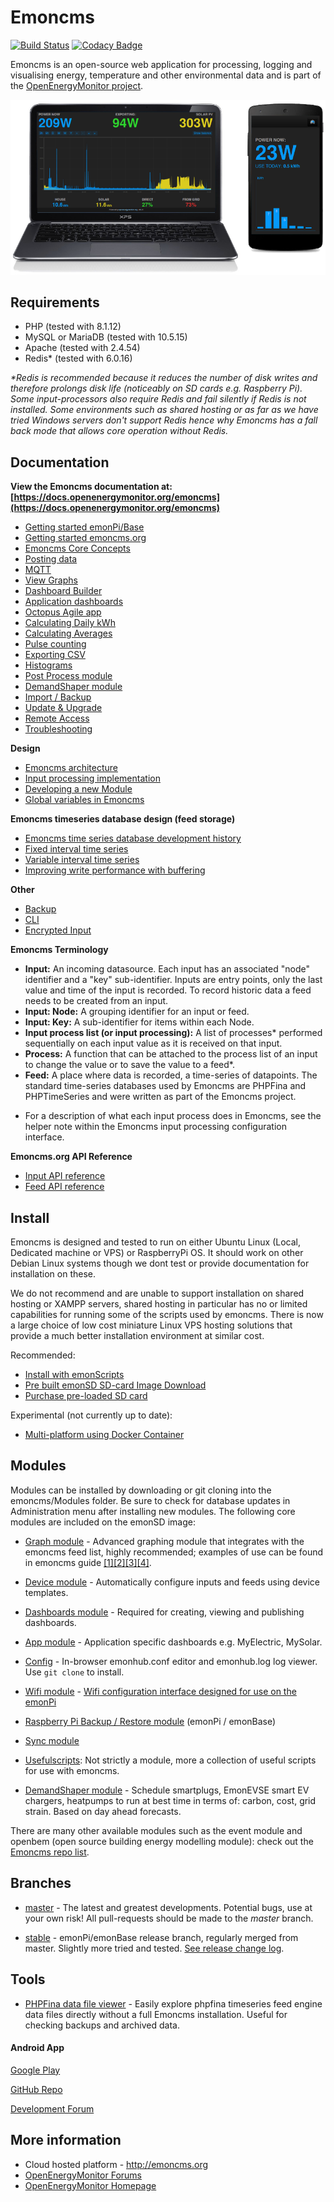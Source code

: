 # Emoncms

[![Build Status](https://travis-ci.org/emoncms/emoncms.svg?branch=master)](https://travis-ci.org/emoncms/emoncms)
[![Codacy Badge](https://api.codacy.com/project/badge/Grade/fd6200361ad442a49651f1ebe10542c4)](https://www.codacy.com/app/emoncms/emoncms?utm_source=github.com&amp;utm_medium=referral&amp;utm_content=emoncms/emoncms&amp;utm_campaign=Badge_Grade)

Emoncms is an open-source web application for processing, logging and visualising energy, temperature and other environmental data and is part of the [OpenEnergyMonitor project](http://openenergymonitor.org).

![Emoncms](emoncms_graphic.png)

## Requirements

- PHP (tested with 8.1.12) 
- MySQL or MariaDB (tested with 10.5.15) 
- Apache (tested with 2.4.54)
- Redis* (tested with 6.0.16)

_*Redis is recommended because it reduces the number of disk writes and therefore prolongs disk life (noticeably on SD cards e.g. Raspberry Pi). Some input-processors also require Redis and fail silently if Redis is not installed. Some environments such as shared hosting or as far as we have tried Windows servers don't support Redis hence why Emoncms has a fall back mode that allows core operation without Redis._

## Documentation

**View the Emoncms documentation at: [https://docs.openenergymonitor.org/emoncms](https://docs.openenergymonitor.org/emoncms)**

- [Getting started emonPi/Base](https://docs.openenergymonitor.org/emoncms/intro-rpi.html)
- [Getting started emoncms.org](https://docs.openenergymonitor.org/emoncms/intro-remote.html)
- [Emoncms Core Concepts](https://docs.openenergymonitor.org/emoncms/coreconcepts.html)
- [Posting data](https://docs.openenergymonitor.org/emoncms/postingdata.html)
- [MQTT](https://docs.openenergymonitor.org/emoncms/mqtt.html)
- [View Graphs](https://docs.openenergymonitor.org/emoncms/graphs.html)
- [Dashboard Builder](https://docs.openenergymonitor.org/emoncms/dashboards.html)
- [Application dashboards](https://docs.openenergymonitor.org/emoncms/dashboards.html)
- [Octopus Agile app](https://docs.openenergymonitor.org/emoncms/agileapp.html)
- [Calculating Daily kWh](https://docs.openenergymonitor.org/emoncms/daily-kwh.html)
- [Calculating Averages](https://docs.openenergymonitor.org/emoncms/daily-averages.html)
- [Pulse counting](https://docs.openenergymonitor.org/emoncms/pulse-counting.html)
- [Exporting CSV](https://docs.openenergymonitor.org/emoncms/export-csv.html)
- [Histograms](https://docs.openenergymonitor.org/emoncms/histograms.html)
- [Post Process module](https://docs.openenergymonitor.org/emoncms/postprocess.html)
- [DemandShaper module](https://docs.openenergymonitor.org/emoncms/demandshaper.html)
- [Import / Backup](https://docs.openenergymonitor.org/emoncms/import.html)
- [Update & Upgrade](https://docs.openenergymonitor.org/emoncms/update.html)
- [Remote Access](https://docs.openenergymonitor.org/emoncms/remoteaccess.html)
- [Troubleshooting](https://docs.openenergymonitor.org/emoncms/troubleshooting.html)

**Design**

- [Emoncms architecture](docs/design/architecture.md)
- [Input processing implementation](docs/design/input-processing.md)
- [Developing a new Module](docs/design/developing-a-new-module.md)
- [Global variables in Emoncms](docs/design/global-variables.md)

**Emoncms timeseries database design (feed storage)**

- [Emoncms time series database development history](docs/timeseries/History.md)
- [Fixed interval time series](docs/timeseries/Fixed-interval.md)
- [Variable interval time series](docs/timeseries/Variable-interval.md)
- [Improving write performance with buffering](docs/timeseries/Write-load-investigation.md)

**Other**

- [Backup](docs/Backup.md)
- [CLI](docs/CLI.md)
- [Encrypted Input](docs/input_encrypted.md)

**Emoncms Terminology**

- **Input:** An incoming datasource. Each input has an associated "node" identifier and a "key" sub-identifier. Inputs are entry points, only the last value and time of the input is recorded. To record historic data a feed needs to be created from an input.
- **Input: Node:** A grouping identifier for an input or feed.
- **Input: Key:** A sub-identifier for items within each Node.
- **Input process list (or input processing):** A list of processes* performed sequentially on each input value as it is received on that input.
- **Process:** A function that can be attached to the process list of an input to change the value or to save the value to a feed*.
- **Feed:** A place where data is recorded, a time-series of datapoints. The standard time-series databases used by Emoncms are PHPFina and PHPTimeSeries and were written as part of the Emoncms project.

* For a description of what each input process does in Emoncms, see the helper note within the Emoncms input processing configuration interface.

**Emoncms.org API Reference**

- [Input API reference](https://emoncms.org/site/api#input)
- [Feed API reference](https://emoncms.org/site/api#feed)

## Install

Emoncms is designed and tested to run on either Ubuntu Linux (Local, Dedicated machine or VPS) or RaspberryPi OS. It should work on other Debian Linux systems though we dont test or provide documentation for installation on these. 

We do not recommend and are unable to support installation on shared hosting or XAMPP servers, shared hosting in particular has no or limited capabilities for running some of the scripts used by emoncms. There is now a large choice of low cost miniature Linux VPS hosting solutions that provide a much better installation environment at similar cost.

Recommended: 

* [Install with emonScripts](https://docs.openenergymonitor.org/emonsd/install.html)
* [Pre built emonSD SD-card Image Download](https://docs.openenergymonitor.org/emonsd/download.html)
* [Purchase pre-loaded SD card](http://shop.openenergymonitor.com/emonsd-pre-loaded-raspberry-pi-sd-card/)

Experimental (not currently up to date):

* [Multi-platform using Docker Container](https://github.com/emoncms/emoncms-docker)

## Modules

Modules can be installed by downloading or git cloning into the emoncms/Modules folder. Be sure to check for database updates in Administration menu after installing new modules. The following core modules are included on the emonSD image:

- [Graph module](https://github.com/emoncms/graph) - Advanced graphing module that integrates with the emoncms feed list, highly recommended; examples of use can be found in emoncms guide [[1]](http://guide.openenergymonitor.org/setup/daily-kwh)[[2]](http://guide.openenergymonitor.org/setup/daily-averages/)[[3]](http://guide.openenergymonitor.org/setup/export-csv/)[[4]](http://guide.openenergymonitor.org/setup/histograms).

- [Device module](https://github.com/emoncms/device) - Automatically configure inputs and feeds using device templates.

- [Dashboards module](https://github.com/emoncms/dashboard) - Required for creating, viewing and publishing dashboards.

- [App module](https://github.com/emoncms/app.git) - Application specific dashboards e.g. MyElectric, MySolar.

- [Config]( https://github.com/emoncms/config.git) - In-browser emonhub.conf editor and emonhub.log log viewer. Use `git clone` to install.

- [Wifi module]( https://github.com/emoncms/wifi.git) - [Wifi configuration interface designed for use on the emonPi](https://guide.openenergymonitor.org/setup/connect/)

- [Raspberry Pi Backup / Restore module](https://github.com/emoncms/backup) (emonPi / emonBase)

- [Sync module](https://github.com/emoncms/sync)

- [Usefulscripts](https://github.com/emoncms/usefulscripts): Not strictly a module, more a collection of useful scripts for use with emoncms.

- [DemandShaper module]( http://github.com/emoncms/demandshaper) - Schedule smartplugs, EmonEVSE smart EV chargers, heatpumps to run at best time in terms of: carbon, cost, grid strain. Based on day ahead forecasts.

There are many other available modules such as the event module and openbem (open source building energy modelling module): check out the [Emoncms repo list](https://github.com/emoncms).

## Branches

* [master](https://github.com/emoncms/emoncms) - The latest and greatest developments. Potential bugs, use at your own risk! All pull-requests should be made to the *master* branch.

* [stable](https://github.com/emoncms/emoncms/tree/stable) - emonPi/emonBase release branch, regularly merged from master. Slightly more tried and tested. [See release change log](https://github.com/emoncms/emoncms/releases).

## Tools

* [PHPFina data file viewer](https://github.com/trystanlea/phpfinaview) - Easily explore phpfina timeseries feed engine data files directly without a full Emoncms installation. Useful for checking backups and archived data.

#### Android App

[Google Play](https://play.google.com/store/apps/details?id=org.emoncms.myapps&hl=en_GB)

[GitHub Repo](https://github.com/emoncms/AndroidApp)

[Development Forum](https://community.openenergymonitor.org/c/emoncms/mobile-app)

## More information

- Cloud hosted platform - http://emoncms.org
- [OpenEnergyMonitor Forums](https://community.openenergymonitor.org)
- [OpenEnergyMonitor Homepage](https://openenergymonitor.org)
